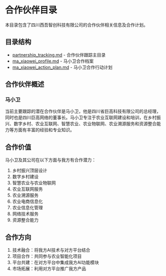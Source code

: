 # 合作伙伴目录

本目录包含了四川西吾智创科技有限公司的合作伙伴相关信息及合作计划。

## 目录结构

- [partnership_tracking.md](partnership_tracking.md) - 合作伙伴跟踪主目录
- [ma_xiaowei_profile.md](ma_xiaowei_profile.md) - 马小卫合作档案
- [ma_xiaowei_action_plan.md](ma_xiaowei_action_plan.md) - 马小卫合作行动计划

## 合作伙伴概述

### 马小卫
当前主要跟踪的潜在合作伙伴是马小卫，他是四川省巨高科技有限公司的总经理，同时也是四川巨高网络的董事长。马小卫专注于农业互联网建设和培训，在乡村振兴、数字乡村、农业互联网、智慧农业、农业物联网、农业溯源服务和资源整合能力等方面有丰富的经验和专业知识。

## 合作价值

马小卫及其公司在以下方面与我方有合作潜力：
1. 乡村振兴顶层设计
2. 数字乡村建设
3. 智慧农业与农业物联网
4. 农业互联网服务
5. 农业溯源服务
6. 农业电商信息化
7. 农业信息化管理
8. 网络技术服务
9. 资源整合能力

## 合作方向

1. 技术融合：将我方AI技术与对方平台结合
2. 项目合作：共同参与农业智能化项目
3. 平台共建：在对方平台中集成我方AI功能模块
4. 市场拓展：利用对方平台推广我方产品